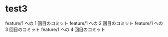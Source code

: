 # test3

feature/1 への 1 回目のコミット
feature/1 への 2 回目のコミット
feature/1 への 3 回目のコミット
feature/1 への 4 回目のコミット
